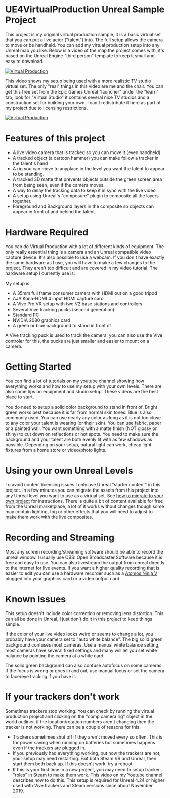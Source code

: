 # UE4VirtualProduction Unreal Sample Project

This project is my original virtual production sample, it is a basic virtual set that you can put a live actor ("talent") into.  The full setup allows the camera to move or be handheld.  You can add my virtual production setup into any Unreal map you like.  Below is a video of the map the project comes with, it's based on the Unreal Engine "third person" template to keep it small and easy to download.

[![Virtual Production](http://img.youtube.com/vi/jwS3F9H_LWg/0.jpg)](https://www.youtube.com/watch?v=jwS3F9H_LWg "Virtual Production")

This video shows my setup being used with a more realistic TV studio virtual set.  The only "real" things in this video are me and the chair.  You can get this free set from the Epic Games Unreal "launcher" under the "learn" tab, look for "Virtual Studio" it contains several nice TV studios and a construction set for building your own.  I can't redistribute it here as part of my project due to licensing restrictions.

[![Virtual Production](http://img.youtube.com/vi/a3jh6HootAk/0.jpg)](https://www.youtube.com/watch?v=a3jh6HootAk "Virtual Production")

# Features of this project

* A live video camera that is tracked so you can move it (even handheld)
* A tracked object (a cartoon hammer) you can make follow a tracker in the talent's hand
* A rig you can move to anyplace in the level you want the talent to appear to be standing.
* A tracked 3D matte that prevents objects outside the green screen area from being seen, even if the camera moves.
* A way to delay the tracking data to keep it in sync with the live video
* A setup using Unreal's "composure" plugin to composite all the layers together.
* Foreground and Background layers in the composite so objects can appear in front of and behind the talent.

# Hardware Required

You can do Virtual Production with a lot of different kinds of equipment.  The only really essential thing is a camera and an Unreal compatible video capture device.  It's also possible to use a webcam. If you don't have exactly the same hardware as I use, you will have to make a few changes to the project.  They aren't too difficult and are covered in my video tutorial.  The hardware setup I currently use is:

My setup is:
* A 35mm full frame consumer camera with HDMI out on a good tripod
* AJA Kona-HDMI 4 input HDMI capture card
* A Vive Pro VR setup with two V2 base stations and controllers
* Several Vive tracking pucks (second generation)
* Standard PC
* NVIDIA 2080 graphics card
* A green or blue background to stand in front of

A Vive tracking puck is used to track the camera, you can also use the Vive controler for this, the pucks are just smaller and easier to mount on a camera.

# Getting Started

You can find a lot of tutorials on [my youtube channel](https://www.youtube.com/user/GregCorson) showing how everything works and how to use my setup with your own levels.  There are also some tips on equipment and studio setup.  These videos are the best place to start.

You do need to setup a solid color background to stand in front of.  Bright green works best because it is far from normal skin tones.  Blue is also commonly used.  You can use nearly any color as long as it is not too close to any color your talent is wearing (or their skin).  You can use fabric, paper or a painted wall.  You want something with a matte finish (NOT glossy or shiny) to cut down on reflections or hot spots.  You need to make sure the background and your talent are both evenly lit with as few shadows as possible.  Depending on your setup, natural light can work, cheap light fixtures from a home store or video/photo lights.

# Using your own Unreal Levels

To avoid content licensing issues I only use Unreal "starter content" in this project. In a few minutes you can migrate the assets from this project into any Unreal level you want to use as a virtual set.  See [how to migrate to your own project](./ReadMe_2.md) for instructions.  There is quite a bit of content available for free from the Unreal marketplace, a lot of it works without changes though some may contain lighting, fog or other effects that you will need to adjust to make them work with the live composites.

# Recording and Streaming

Most any screen recording/streaming software should be able to record the unreal window.  I usually use OBS: Open Broadcaster Software because it is free and easy to use.  You can also livestream the output from unreal directly to the internet for live events.  If you want a higher quality recording that is easier to edit you can use a hardware recorder such as a [Atomos Ninja V](https://www.atomos.com/ninjav) plugged into your graphics card or a video output card.

# Known Issues

This setup doesn't include color correction or removing lens distortion.  This can all be done in Unreal, I just don't do it in this project to keep things simple.

If the color of your live video looks weird or seems to change a lot, you probably have your camera set to "auto white balance".  The big solid green background confuses most cameras.  Use a manual white balance setting, most cameras have several fixed settings and many will let you set white balance by pointing the camera at a white card.

The solid green background can also confuse autofocus on some cameras.  If the focus is wrong or goes in and out, use manual focus or set the camera to face/eye tracking if you have it.

# If your trackers don't work

Sometimes trackers stop working.  You can check by running the virtual production project and clicking on the "comp camera rig" object in the world outliner, if the location/rotation numbers aren't changing then the tracker is not working.  There can be a couple of reasons for this.

* Trackers sometimes shut off if they aren't moved every so often.  This is for power saving when running on batteries but sometimes happens even if the trackers are plugged in.
* If you previously had everything working, but now the trackers are not, your setup may need restarting.  Exit both Steam VR and Unreal, then start them both back up.  If this doesn't work, try a reboot.
* If this is your first time in a new project, you may need to setup tracker "roles" in Steam to make them work.  [This video](https://youtu.be/tyIM6VTtc_w) on my Youtube channel describes how to do this.  This setup is required for Unreal 4.24 or higher used with Vive trackers and Steam versions since about November 2019.

